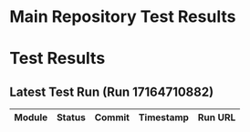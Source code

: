 # Main Repository Test Results

# Test Results

## Latest Test Run (Run 17164710882)

| Module | Status | Commit | Timestamp | Run URL |
|--------|--------|--------|-----------|---------|

